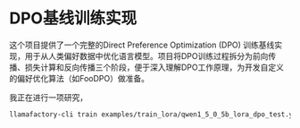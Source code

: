 # DPO基线训练实现

这个项目提供了一个完整的Direct Preference Optimization (DPO) 训练基线实现，用于从人类偏好数据中优化语言模型。项目将DPO训练过程拆分为前向传播、损失计算和反向传播三个阶段，便于深入理解DPO工作原理，为开发自定义的偏好优化算法（如FooDPO）做准备。



我正在进行一项研究，


```bash
llamafactory-cli train examples/train_lora/qwen1_5_0_5b_lora_dpo_test.yaml
``` 



